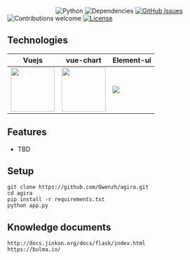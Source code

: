 &nbsp;&nbsp;&nbsp;&nbsp;&nbsp;&nbsp;&nbsp;&nbsp;&nbsp;&nbsp;&nbsp;&nbsp;&nbsp;
&nbsp;&nbsp;&nbsp;&nbsp;&nbsp;&nbsp;&nbsp;&nbsp;&nbsp;&nbsp;&nbsp;&nbsp;&nbsp;
![Python](https://img.shields.io/badge/python-v3.5.4-blue.svg)
![Dependencies](https://img.shields.io/badge/dependencies-up%20to%20date-brightgreen.svg)
[![GitHub Issues](https://img.shields.io/github/issues/anfederico/flaskex.svg)](https://github.com/anfederico/flaskex/issues)
![Contributions welcome](https://img.shields.io/badge/contributions-welcome-orange.svg)
[![License](https://img.shields.io/badge/license-MIT-blue.svg)](https://opensource.org/licenses/MIT)

## Technologies

| Vuejs | vue-chart | Element-ui |
| ------ | ------ | ------ |
| <img src="https://vuejs.org/images/logo.png" width=100 height=100 /> | <img src="https://vue-chartjs.org/vue-chartjs.png" width=100 height=100 /> | <img src="https://camo.githubusercontent.com/462f24153b8e8739c8ea71f7102585c4cb0e1575/68747470733a2f2f63646e2e7261776769742e636f6d2f456c656d6546452f656c656d656e742f6465762f656c656d656e745f6c6f676f2e737667" /> |



## Features
- TBD

## Setup
``` 
git clone https://github.com/Owenzh/agira.git
cd agira
pip install -r requirements.txt
python app.py
```

## Knowledge documents
    http://docs.jinkan.org/docs/flask/index.html
    https://bulma.io/